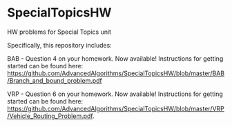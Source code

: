 # SpecialTopicsHW
HW problems for Special Topics unit

Specifically, this repository includes:

BAB - Question 4 on your homework. Now available! Instructions for getting started can be found here: https://github.com/AdvancedAlgorithms/SpecialTopicsHW/blob/master/BAB/Branch_and_bound_problem.pdf

VRP - Question 6 on your homework. Now available! Instructions for getting started can be found here: https://github.com/AdvancedAlgorithms/SpecialTopicsHW/blob/master/VRP/Vehicle_Routing_Problem.pdf.
